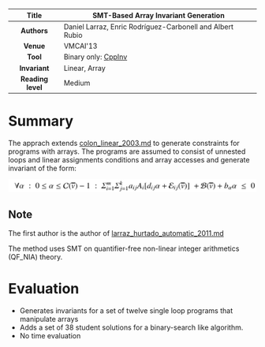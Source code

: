 | **Title**     | SMT-Based Array Invariant Generation                                                         |
|:-------------:|----------------------------------------------------------------------------------------------|
| **Authors**   | Daniel Larraz, Enric Rodríguez-Carbonell and Albert Rubio                                    |
| **Venue**     | VMCAI'13                                                                                     |
| **Tool**      | Binary only: [CppInv](www.lsi.upc.edu/~albert/cppinv-bin.tar.gz)                                 |
| **Invariant** | Linear, Array                                                                                |
| **Reading level** | Medium                                                                                   |



# Summary

The apprach extends [colon_linear_2003.md](colon_linear_2003.md) to generate 
constraints for programs with arrays.
The programs are assumed to consist of unnested loops and linear assignments
conditions and array accesses and generate invariant of the form:

![](figs/invariant.png)

## Note 
The first author is the author of [larraz_hurtado_automatic_2011.md](larraz_hurtado_automatic_2011.md)

The method uses SMT on quantifier-free non-linear integer arithmetics (QF_NIA) theory.

# Evaluation 
- Generates invariants for a set of twelve single loop programs that manipulate arrays
- Adds a set of 38 student solutions for a binary-search like algorithm.
- No time evaluation
